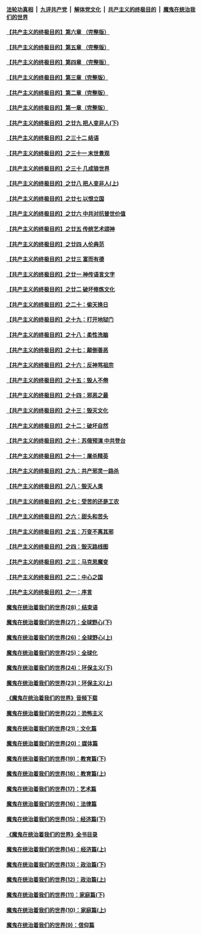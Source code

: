 ####  [法轮功真相](../../../../basic/blob/master/README.md?t=04152330) &nbsp;|&nbsp; [九评共产党](../../../../9ping.md/blob/master/README.md?t=04152330) &nbsp;|&nbsp; [解体党文化](../../../../jtdwh.md/blob/master/README.md?t=04152330)  &nbsp;|&nbsp; [共产主义的终极目的](../../../../gczydzjmd.md/blob/master/README.md?t=04152330) &nbsp;|&nbsp; [魔鬼在统治我们的世界](../../../../mgztzwmdsj.md/blob/master/README.md?t=04152330) 

#### [【共产主义的终极目的】第六章 （完整版）](../pages/nsc422/n11428913.md?t=04152330) 

#### [【共产主义的终极目的】第五章 （完整版）](../pages/nsc422/n11428912.md?t=04152330) 

#### [【共产主义的终极目的】第四章 （完整版）](../pages/nsc422/n11428907.md?t=04152330) 

#### [【共产主义的终极目的】第三章（完整版）](../pages/nsc422/n11428848.md?t=04152330) 

#### [【共产主义的终极目的】第二章（完整版）](../pages/nsc422/n11428831.md?t=04152330) 

#### [【共产主义的终极目的】第一章（完整版）](../pages/nsc422/n11417651.md?t=04152330) 

#### [【共产主义的终极目的】之廿九 把人变非人(下)](../pages/nsc422/n11344140.md?t=04152330) 

#### [【共产主义的终极目的】之三十二 结语](../pages/nsc422/n11360535.md?t=04152330) 

#### [【共产主义的终极目的】之三十一 末世景观](../pages/nsc422/n11351129.md?t=04152330) 

#### [【共产主义的终极目的】之三十 几成狼世界](../pages/nsc422/n11348280.md?t=04152330) 

#### [【共产主义的终极目的】之廿八 把人变非人(上)](../pages/nsc422/n11340492.md?t=04152330) 

#### [【共产主义的终极目的】之廿七 以恨立国](../pages/nsc422/n11336944.md?t=04152330) 

#### [【共产主义的终极目的】之廿六 中共对抗普世价值](../pages/nsc422/n11324785.md?t=04152330) 

#### [【共产主义的终极目的】之廿五 传统艺术颂神](../pages/nsc422/n11296396.md?t=04152330) 

#### [【共产主义的终极目的】之廿四 人伦典范](../pages/nsc422/n11296397.md?t=04152330) 

#### [【共产主义的终极目的】之廿三 富而有德](../pages/nsc422/n11283598.md?t=04152330) 

#### [【共产主义的终极目的】之廿一 神传语言文字](../pages/nsc422/n11263265.md?t=04152330) 

#### [【共产主义的终极目的】之廿二 破坏修炼文化](../pages/nsc422/n11245728.md?t=04152330) 

#### [【共产主义的终极目的】之二十：偷天换日](../pages/nsc422/n11238846.md?t=04152330) 

#### [【共产主义的终极目的】之十九：打开地狱门](../pages/nsc422/n11206376.md?t=04152330) 

#### [【共产主义的终极目的】之十八：柔性洗脑](../pages/nsc422/n11199994.md?t=04152330) 

#### [【共产主义的终极目的】之十七：颠倒善恶](../pages/nsc422/n11179782.md?t=04152330) 

#### [【共产主义的终极目的】之十六：反神骂祖宗](../pages/nsc422/n11166798.md?t=04152330) 

#### [【共产主义的终极目的】之十五：毁人不倦](../pages/nsc422/n11166792.md?t=04152330) 

#### [【共产主义的终极目的】之十四：邪恶之最](../pages/nsc422/n11150249.md?t=04152330) 

#### [【共产主义的终极目的】之十三：毁灭文化](../pages/nsc422/n11135227.md?t=04152330) 

#### [【共产主义的终极目的】之十二：破坏自然](../pages/nsc422/n11135214.md?t=04152330) 

#### [【共产主义的终极目的】之十：苏俄预演 中共登台](../pages/nsc422/n11118424.md?t=04152330) 

#### [【共产主义的终极目的】之十一：屠杀精英](../pages/nsc422/n11118442.md?t=04152330) 

#### [【共产主义的终极目的】之九：共产邪灵一路杀](../pages/nsc422/n11114139.md?t=04152330) 

#### [【共产主义的终极目的】之八：毁灭人类](../pages/nsc422/n11108503.md?t=04152330) 

#### [【共产主义的终极目的】之七：受苦的还是工农](../pages/nsc422/n11101809.md?t=04152330) 

#### [【共产主义的终极目的】之六：甜头和苦头](../pages/nsc422/n11096971.md?t=04152330) 

#### [【共产主义的终极目的】之五：万变不离其邪](../pages/nsc422/n11091285.md?t=04152330) 

#### [【共产主义的终极目的】之四：毁灭路线图](../pages/nsc422/n11086284.md?t=04152330) 

#### [【共产主义的终极目的】之三：马克思魔变](../pages/nsc422/n11061941.md?t=04152330) 

#### [【共产主义的终极目的】之二：中心之国](../pages/nsc422/n11047728.md?t=04152330) 

#### [【共产主义的终极目的】之一：序言](../pages/nsc422/n11086077.md?t=04152330) 

#### [魔鬼在统治着我们的世界(28)：结束语](../pages/nsc422/n10936246.md?t=04152330) 

#### [魔鬼在统治着我们的世界(27)：全球野心(下)](../pages/nsc422/n10928319.md?t=04152330) 

#### [魔鬼在统治着我们的世界(26)：全球野心(上)](../pages/nsc422/n10900318.md?t=04152330) 

#### [魔鬼在统治着我们的世界(25)：全球化](../pages/nsc422/n10788205.md?t=04152330) 

#### [魔鬼在统治着我们的世界(24)：环保主义(下)](../pages/nsc422/n10695307.md?t=04152330) 

#### [魔鬼在统治着我们的世界(23)：环保主义(上)](../pages/nsc422/n10688613.md?t=04152330) 

#### [《魔鬼在统治着我们的世界》音频下载](../pages/nsc422/n10635553.md?t=04152330) 

#### [魔鬼在统治着我们的世界(22)：恐怖主义](../pages/nsc422/n10614727.md?t=04152330) 

#### [魔鬼在统治着我们的世界(21)：文化篇](../pages/nsc422/n10597706.md?t=04152330) 

#### [魔鬼在统治着我们的世界(20)：媒体篇](../pages/nsc422/n10586579.md?t=04152330) 

#### [魔鬼在统治着我们的世界(19)：教育篇(下)](../pages/nsc422/n10564808.md?t=04152330) 

#### [魔鬼在统治着我们的世界(18)：教育篇(上)](../pages/nsc422/n10526970.md?t=04152330) 

#### [魔鬼在统治着我们的世界(17)：艺术篇](../pages/nsc422/n10499093.md?t=04152330) 

#### [魔鬼在统治着我们的世界(16)：法律篇](../pages/nsc422/n10485969.md?t=04152330) 

#### [魔鬼在统治着我们的世界(15)：经济篇(下)](../pages/nsc422/n10469975.md?t=04152330) 

#### [《魔鬼在统治着我们的世界》全书目录](../pages/nsc422/n10464261.md?t=04152330) 

#### [魔鬼在统治着我们的世界(14)：经济篇(上)](../pages/nsc422/n10457370.md?t=04152330) 

#### [魔鬼在统治着我们的世界(13)：政治篇(下)](../pages/nsc422/n10448270.md?t=04152330) 

#### [魔鬼在统治着我们的世界(12)：政治篇(上)](../pages/nsc422/n10444576.md?t=04152330) 

#### [魔鬼在统治着我们的世界(11)：家庭篇(下)](../pages/nsc422/n10440961.md?t=04152330) 

#### [魔鬼在统治着我们的世界(10)：家庭篇(上)](../pages/nsc422/n10435448.md?t=04152330) 

#### [魔鬼在统治着我们的世界(9)：信仰篇](../pages/nsc422/n10432159.md?t=04152330) 

